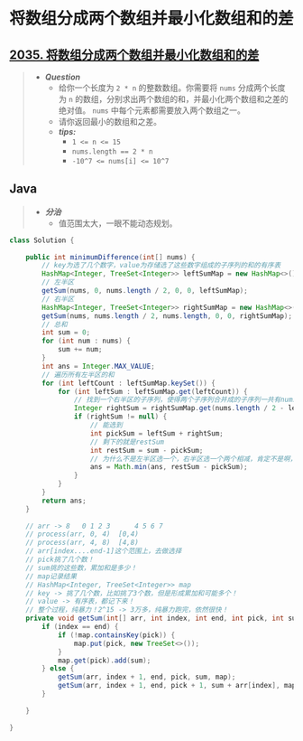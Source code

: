 # 将数组分成两个数组并最小化数组和的差

## [2035. 将数组分成两个数组并最小化数组和的差](https://leetcode.cn/problems/partition-array-into-two-arrays-to-minimize-sum-difference/)

> - ***Question***
>   - 给你一个长度为 `2 * n` 的整数数组。你需要将 `nums` 分成两个长度为 `n` 的数组，分别求出两个数组的和，并最小化两个数组和之差的绝对值。 `nums` 中每个元素都需要放入两个数组之一。
>   - 请你返回最小的数组和之差。
>   - ***tips:***
>     - `1 <= n <= 15`
>     - `nums.length == 2 * n`
>     - `-10^7 <= nums[i] <= 10^7`

## Java

> - ***分治***
>   - 值范围太大，一眼不能动态规划。

```java
class Solution {
    
    public int minimumDifference(int[] nums) {
        // key为选了几个数字，value为存储选了这些数字组成的子序列的和的有序表
        HashMap<Integer, TreeSet<Integer>> leftSumMap = new HashMap<>();
        // 左半区
        getSum(nums, 0, nums.length / 2, 0, 0, leftSumMap);
        // 右半区
        HashMap<Integer, TreeSet<Integer>> rightSumMap = new HashMap<>();
        getSum(nums, nums.length / 2, nums.length, 0, 0, rightSumMap);
        // 总和
        int sum = 0;
        for (int num : nums) {
            sum += num;
        }
        int ans = Integer.MAX_VALUE;
        // 遍历所有左半区的和
        for (int leftCount : leftSumMap.keySet()) {
            for (int leftSum : leftSumMap.get(leftCount)) {
                // 找到一个右半区的子序列，使得两个子序列合并成的子序列一共有nums.length / 2的数字且最接近sum/2
                Integer rightSum = rightSumMap.get(nums.length / 2 - leftCount).floor((sum >> 1) - leftSum);
                if (rightSum != null) {
                    // 能选到
                    int pickSum = leftSum + rightSum;
                    // 剩下的就是restSum
                    int restSum = sum - pickSum;
                    // 为什么不是左半区选一个，右半区选一个两个相减，肯定不是啊，左半区就那么长，不是只能选一个？弱
                    ans = Math.min(ans, restSum - pickSum);
                }
            }
        }
        return ans;
    }
    
    // arr -> 8   0 1 2 3      4 5 6 7
    // process(arr, 0, 4)  [0,4)
    // process(arr, 4, 8)  [4,8)
    // arr[index....end-1]这个范围上，去做选择
    // pick挑了几个数！
    // sum挑的这些数，累加和是多少！
    // map记录结果
    // HashMap<Integer, TreeSet<Integer>> map
    // key -> 挑了几个数，比如挑了3个数，但是形成累加和可能多个！
    // value -> 有序表，都记下来！
    // 整个过程，纯暴力！2^15 -> 3万多，纯暴力跑完，依然很快！
    private void getSum(int[] arr, int index, int end, int pick, int sum, HashMap<Integer, TreeSet<Integer>> map) {
        if (index == end) {
            if (!map.containsKey(pick)) {
                map.put(pick, new TreeSet<>());
            }
            map.get(pick).add(sum);
        } else {
            getSum(arr, index + 1, end, pick, sum, map);
            getSum(arr, index + 1, end, pick + 1, sum + arr[index], map);
        }
        
    }
    
}
```
